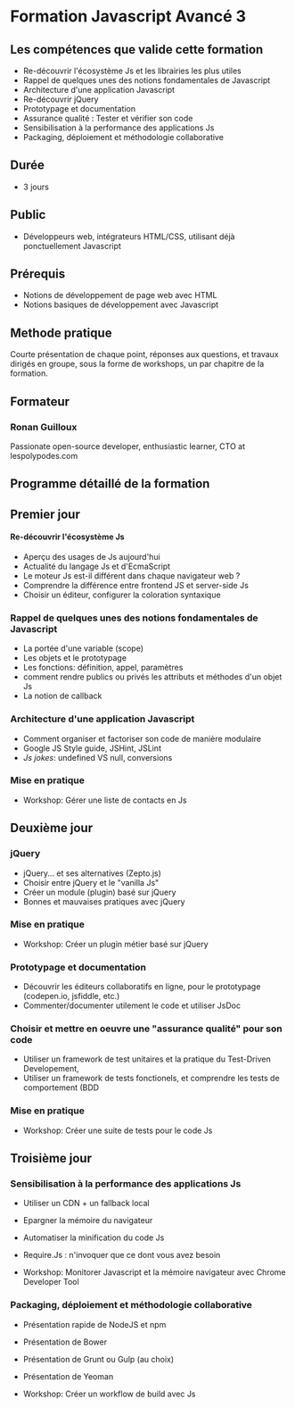 # Formation Javascript Avancé 3

## Les compétences que valide cette formation

- Re-découvrir l'écosystème Js et les librairies les plus utiles
- Rappel de quelques unes des notions fondamentales de Javascript
- Architecture d'une application Javascript
- Re-découvrir jQuery
- Prototypage et documentation
- Assurance qualité : Tester et vérifier son code
- Sensibilisation à la performance des applications Js
- Packaging, déploiement et méthodologie collaborative


## Durée

* 3 jours

## Public

* Développeurs web, intégrateurs HTML/CSS, utilisant déjà ponctuellement Javascript

## Prérequis

* Notions de développement de page web avec HTML
* Notions basiques de développement avec Javascript

## Methode pratique

Courte présentation de chaque point, réponses aux questions, et travaux dirigés en groupe, sous la forme de workshops, un par chapitre de la formation.

## Formateur

### Ronan Guilloux

Passionate open-source developer, enthusiastic learner, CTO at lespolypodes.com

## Programme détaillé de la formation

## Premier jour

#### Re-découvrir l'écosystème Js

* Aperçu des usages de Js aujourd'hui
* Actualité du langage Js et d'EcmaScript
* Le moteur Js est-il différent dans chaque navigateur web ?
* Comprendre la différence entre frontend JS et server-side Js
* Choisir un éditeur, configurer la coloration syntaxique

### Rappel de quelques unes des notions fondamentales de Javascript

* La portée d'une variable (scope)
* Les objets et le prototypage
* Les fonctions: définition, appel, paramètres
* comment rendre publics ou privés les attributs et méthodes d'un objet Js
* La notion de callback

### Architecture d'une application Javascript

* Comment organiser et factoriser son code de manière modulaire
* Google JS Style guide, JSHint, JSLint
* _Js jokes_: undefined VS null, conversions

### Mise en pratique

* Workshop: Gérer une liste de contacts en Js

## Deuxième jour

### jQuery

* jQuery... et ses alternatives (Zepto.js)
* Choisir entre jQuery et le "vanilla Js"
* Créer un module (plugin) basé sur jQuery
* Bonnes et mauvaises pratiques avec jQuery

### Mise en pratique

* Workshop: Créer un plugin métier basé sur jQuery

### Prototypage et documentation

* Découvrir les éditeurs collaboratifs en ligne, pour le prototypage (codepen.io, jsfiddle, etc.)
* Commenter/documenter utilement le code et utiliser JsDoc

### Choisir et mettre en oeuvre une "assurance qualité" pour son code

* Utiliser un framework de test unitaires et la pratique du Test-Driven Developement,
* Utiliser un framework de tests fonctionels, et comprendre les tests de comportement (BDD

### Mise en pratique

* Workshop: Créer une suite de tests pour le code Js

## Troisième jour

### Sensibilisation à la performance des applications Js

* Utiliser un CDN + un fallback local
* Epargner la mémoire du navigateur
* Automatiser la minification du code Js
* Require.Js : n'invoquer que ce dont vous avez besoin

* Workshop: Monitorer Javascript et la mémoire navigateur avec Chrome Developer Tool

### Packaging, déploiement et méthodologie collaborative

* Présentation rapide de NodeJS et npm
* Présentation de Bower
* Présentation de Grunt ou Gulp (au choix)
* Présentation de Yeoman

* Workshop: Créer un workflow de build avec Js
